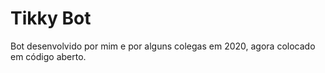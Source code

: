 # Tikky Bot
Bot desenvolvido por mim e por alguns colegas em 2020, agora colocado em código aberto.
